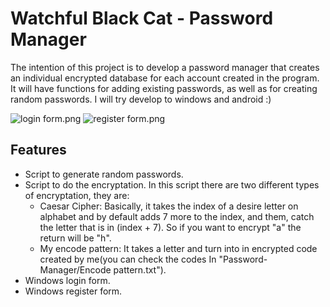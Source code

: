 # Watchful Black Cat - Password Manager

The intention of this project is to develop a password manager that creates an individual encrypted database for each account created in the program. It will have functions for adding existing passwords, as well as for creating random passwords. I will try develop to windows and android :)

![login form.png](https://www.dropbox.com/s/xrurkcd4gux7y88/login%20form.png?dl=0&raw=1)
![register form.png](https://www.dropbox.com/s/fcijb4kjsu6q0ph/register%20form.png?dl=0&raw=1)

## Features

- Script to generate random passwords.
- Script to do the encryptation. In this script there are two different types of encryptation, they are:
  - Caesar Cipher: Basically, it takes the index of a desire letter on alphabet and by default adds 7  more to the index, and them, catch the letter that is in (index + 7). So if you want to encrypt "a" the return will be "h". 
  - My encode pattern: It takes a letter and turn into in encrypted code created by me(you can check the codes In "Password-Manager/Encode pattern.txt").
- Windows login form.
- Windows register form.